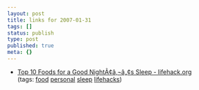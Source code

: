 ```yaml
---
layout: post
title: links for 2007-01-31
tags: []
status: publish
type: post
published: true
meta: {}
---
```

<ul class="delicious">
	<li>
		<div class="delicious-link"><a href="http://www.lifehack.org/articles/lifehack/top-10-foods-for-a-good-nights-sleep.html">Top 10 Foods for a Good NightÃ¢â‚¬â„¢s Sleep - lifehack.org</a></div>
		<div class="delicious-tags">(tags: <a href="http://del.icio.us/markmorga/food">food</a> <a href="http://del.icio.us/markmorga/personal">personal</a> <a href="http://del.icio.us/markmorga/sleep">sleep</a> <a href="http://del.icio.us/markmorga/lifehacks">lifehacks</a>)</div>
	</li>
</ul>
